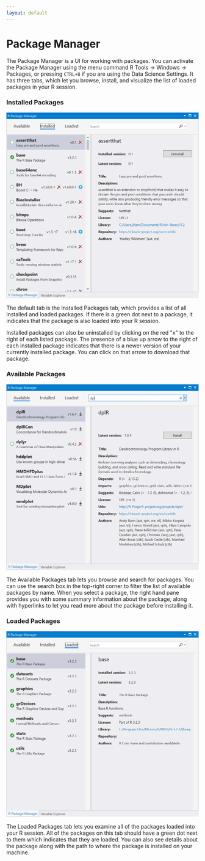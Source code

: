 ```yaml
---
layout: default
---
```


# Package Manager

The Package Manager is a UI for working with packages. You can activate the
Package Manager using the menu command R Tools -> Windows -> Packages, or
pressing `CTRL+8` if you are using the Data Science Settings. It has three tabs,
which let you browse, install, and visualize the list of loaded packages in your
R session.

### Installed Packages 

![](media/package_manager_installed.png)

The default tab is the Installed Packages tab, which provides a list of all
installed and loaded packages. If there is a green dot next to a package, it
indicates that the package is also loaded into your R session.

Installed packages can also be uninstalled by clicking on the red "x" to the
right of each listed package. The presence of a blue up arrow to the right of
each installed package indicates that there is a newer version of your currently
installed package. You can click on that arrow to download that package.

### Available Packages

![](media/package_manager_available.png)

The Available Packages tab lets you browse and search for packages. You can use
the search box in the top-right corner to filter the list of available packages
by name. When you select a package, the right hand pane provides you with some
summary information about the package, along with hyperlinks to let you read
more about the package before installing it.

### Loaded Packages

![](media/package_manager_loaded.png)

The Loaded Packages tab lets you examine all of the packages loaded into your R
session. All of the packages on this tab should have a green dot next to them
which indicates that they are loaded. You can also see details about the package
along with the path to where the package is installed on your machine.

